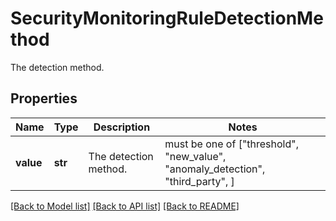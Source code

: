 # SecurityMonitoringRuleDetectionMethod

The detection method.

## Properties

| Name      | Type    | Description           | Notes                                                                           |
| --------- | ------- | --------------------- | ------------------------------------------------------------------------------- |
| **value** | **str** | The detection method. | must be one of ["threshold", "new_value", "anomaly_detection", "third_party", ] |

[[Back to Model list]](README.md#documentation-for-models) [[Back to API list]](README.md#documentation-for-api-endpoints) [[Back to README]](README.md)
